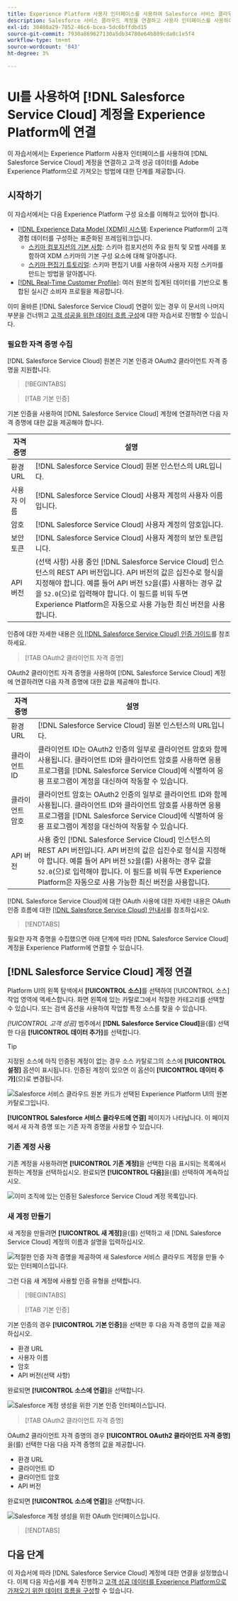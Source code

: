 ```yaml
---
title: Experience Platform 사용자 인터페이스를 사용하여 Salesforce 서비스 클라우드 계정 연결
description: Salesforce 서비스 클라우드 계정을 연결하고 사용자 인터페이스를 사용하여 고객 성공 데이터를 Experience Platform으로 가져오는 방법에 대해 알아봅니다.
exl-id: 38480a29-7852-46c6-bcea-5dc6bffdbd15
source-git-commit: 7930a869627130a5db34780e64b809cda0c1e5f4
workflow-type: tm+mt
source-wordcount: '843'
ht-degree: 3%

---
```


# UI를 사용하여 [!DNL Salesforce Service Cloud] 계정을 Experience Platform에 연결

이 자습서에서는 Experience Platform 사용자 인터페이스를 사용하여 [!DNL Salesforce Service Cloud] 계정을 연결하고 고객 성공 데이터를 Adobe Experience Platform으로 가져오는 방법에 대한 단계를 제공합니다.

## 시작하기

이 자습서에서는 다음 Experience Platform 구성 요소를 이해하고 있어야 합니다.

* [[!DNL Experience Data Model (XDM)] 시스템](../../../../../xdm/home.md): Experience Platform이 고객 경험 데이터를 구성하는 표준화된 프레임워크입니다.
   * [스키마 컴포지션의 기본 사항](../../../../../xdm/schema/composition.md): 스키마 컴포지션의 주요 원칙 및 모범 사례를 포함하여 XDM 스키마의 기본 구성 요소에 대해 알아봅니다.
   * [스키마 편집기 튜토리얼](../../../../../xdm/tutorials/create-schema-ui.md): 스키마 편집기 UI를 사용하여 사용자 지정 스키마를 만드는 방법을 알아봅니다.
* [[!DNL Real-Time Customer Profile]](../../../../../profile/home.md): 여러 원본의 집계된 데이터를 기반으로 통합된 실시간 소비자 프로필을 제공합니다.

이미 올바른 [!DNL Salesforce Service Cloud] 연결이 있는 경우 이 문서의 나머지 부분을 건너뛰고 [고객 성공을 위한 데이터 흐름 구성](../../dataflow/customer-success.md)에 대한 자습서로 진행할 수 있습니다.

### 필요한 자격 증명 수집

[!DNL Salesforce Service Cloud] 원본은 기본 인증과 OAuth2 클라이언트 자격 증명을 지원합니다.

>[!BEGINTABS]

>[!TAB 기본 인증]

기본 인증을 사용하여 [!DNL Salesforce Service Cloud] 계정에 연결하려면 다음 자격 증명에 대한 값을 제공해야 합니다.

| 자격 증명 | 설명 |
| --- | --- |
| 환경 URL | [!DNL Salesforce Service Cloud] 원본 인스턴스의 URL입니다. |
| 사용자 이름 | [!DNL Salesforce Service Cloud] 사용자 계정의 사용자 이름입니다. |
| 암호 | [!DNL Salesforce Service Cloud] 사용자 계정의 암호입니다. |
| 보안 토큰 | [!DNL Salesforce Service Cloud] 사용자 계정의 보안 토큰입니다. |
| API 버전 | (선택 사항) 사용 중인 [!DNL Salesforce Service Cloud] 인스턴스의 REST API 버전입니다. API 버전의 값은 십진수로 형식을 지정해야 합니다. 예를 들어 API 버전 `52`을(를) 사용하는 경우 값을 `52.0`(으)로 입력해야 합니다. 이 필드를 비워 두면 Experience Platform은 자동으로 사용 가능한 최신 버전을 사용합니다. |

인증에 대한 자세한 내용은 [이 [!DNL Salesforce Service Cloud] 인증 가이드](https://developer.salesforce.com/docs/atlas.en-us.api_rest.meta/api_rest/quickstart_oauth.htm)를 참조하세요.

>[!TAB OAuth2 클라이언트 자격 증명]

OAuth2 클라이언트 자격 증명을 사용하여 [!DNL Salesforce Service Cloud] 계정에 연결하려면 다음 자격 증명에 대한 값을 제공해야 합니다.

| 자격 증명 | 설명 |
| --- | --- |
| 환경 URL | [!DNL Salesforce Service Cloud] 원본 인스턴스의 URL입니다. |
| 클라이언트 ID | 클라이언트 ID는 OAuth2 인증의 일부로 클라이언트 암호와 함께 사용됩니다. 클라이언트 ID와 클라이언트 암호를 사용하면 응용 프로그램을 [!DNL Salesforce Service Cloud]에 식별하여 응용 프로그램이 계정을 대신하여 작동할 수 있습니다. |
| 클라이언트 암호 | 클라이언트 암호는 OAuth2 인증의 일부로 클라이언트 ID와 함께 사용됩니다. 클라이언트 ID와 클라이언트 암호를 사용하면 응용 프로그램을 [!DNL Salesforce Service Cloud]에 식별하여 응용 프로그램이 계정을 대신하여 작동할 수 있습니다. |
| API 버전 | 사용 중인 [!DNL Salesforce Service Cloud] 인스턴스의 REST API 버전입니다. API 버전의 값은 십진수로 형식을 지정해야 합니다. 예를 들어 API 버전 `52`을(를) 사용하는 경우 값을 `52.0`(으)로 입력해야 합니다. 이 필드를 비워 두면 Experience Platform은 자동으로 사용 가능한 최신 버전을 사용합니다. |

[!DNL Salesforce Service Cloud]에 대한 OAuth 사용에 대한 자세한 내용은 OAuth 인증 흐름에 대한 [[!DNL Salesforce Service Cloud] 안내서](https://help.salesforce.com/s/articleView?id=sf.remoteaccess_oauth_flows.htm&amp;type=5)를 참조하십시오.

>[!ENDTABS]

필요한 자격 증명을 수집했으면 아래 단계에 따라 [!DNL Salesforce Service Cloud] 계정을 Experience Platform에 연결할 수 있습니다.

## [!DNL Salesforce Service Cloud] 계정 연결

Platform UI의 왼쪽 탐색에서 **[!UICONTROL 소스]**&#x200B;를 선택하여 [!UICONTROL 소스] 작업 영역에 액세스합니다. 화면 왼쪽에 있는 카탈로그에서 적절한 카테고리를 선택할 수 있습니다. 또는 검색 옵션을 사용하여 작업할 특정 소스를 찾을 수 있습니다.

*[!UICONTROL 고객 성공]* 범주에서 **[!DNL Salesforce Service Cloud]**&#x200B;을(를) 선택한 다음 **[!UICONTROL 데이터 추가]**&#x200B;를 선택합니다.

>[!TIP]
>
>지정된 소스에 아직 인증된 계정이 없는 경우 소스 카탈로그의 소스에 **[!UICONTROL 설정]** 옵션이 표시됩니다. 인증된 계정이 있으면 이 옵션이 **[!UICONTROL 데이터 추가]**(으)로 변경됩니다.

![Salesforce 서비스 클라우드 원본 카드가 선택된 Experience Platform UI의 원본 카탈로그입니다.](../../../../images/tutorials/create/salesforce-service-cloud/catalog.png)

**[!UICONTROL Salesforce 서비스 클라우드에 연결]** 페이지가 나타납니다. 이 페이지에서 새 자격 증명 또는 기존 자격 증명을 사용할 수 있습니다.

### 기존 계정 사용

기존 계정을 사용하려면 **[!UICONTROL 기존 계정]**&#x200B;을 선택한 다음 표시되는 목록에서 원하는 계정을 선택하십시오. 완료되면 **[!UICONTROL 다음]**&#x200B;을(를) 선택하여 계속하십시오.

![이미 조직에 있는 인증된 Salesforce Service Cloud 계정 목록입니다.](../../../../images/tutorials/create/salesforce-service-cloud/existing.png)

### 새 계정 만들기

새 계정을 만들려면 **[!UICONTROL 새 계정]**&#x200B;을(를) 선택하고 새 [!DNL Salesforce Service Cloud] 계정의 이름과 설명을 입력하십시오.

![적절한 인증 자격 증명을 제공하여 새 Salesforce 서비스 클라우드 계정을 만들 수 있는 인터페이스입니다.](../../../../images/tutorials/create/salesforce-service-cloud/new.png)

그런 다음 새 계정에 사용할 인증 유형을 선택합니다.

>[!BEGINTABS]

>[!TAB 기본 인증]

기본 인증의 경우 **[!UICONTROL 기본 인증]**&#x200B;을 선택한 후 다음 자격 증명의 값을 제공하십시오.

* 환경 URL
* 사용자 이름
* 암호
* API 버전(선택 사항)

완료되면 **[!UICONTROL 소스에 연결]**&#x200B;을 선택합니다.

![Salesforce 계정 생성을 위한 기본 인증 인터페이스입니다.](../../../../images/tutorials/create/salesforce-service-cloud/basic.png)

>[!TAB OAuth2 클라이언트 자격 증명]

OAuth2 클라이언트 자격 증명의 경우 **[!UICONTROL OAuth2 클라이언트 자격 증명]**&#x200B;을(를) 선택한 다음 다음 자격 증명의 값을 제공합니다.

* 환경 URL
* 클라이언트 ID
* 클라이언트 암호
* API 버전

완료되면 **[!UICONTROL 소스에 연결]**&#x200B;을 선택합니다.

![Salesforce 계정 생성을 위한 OAuth 인터페이스입니다.](../../../../images/tutorials/create/salesforce-service-cloud/oauth2.png)

>[!ENDTABS]

## 다음 단계

이 자습서에 따라 [!DNL Salesforce Service Cloud] 계정에 대한 연결을 설정했습니다. 이제 다음 자습서를 계속 진행하고 [고객 성공 데이터를 Experience Platform으로 가져오기 위한 데이터 흐름을 구성](../../dataflow/customer-success.md)할 수 있습니다.
